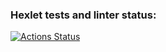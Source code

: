 ### Hexlet tests and linter status:
[![Actions Status](https://github.com/LexAeterna731/php-project-45/workflows/hexlet-check/badge.svg)](https://github.com/LexAeterna731/php-project-45/actions)